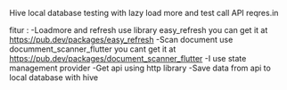 Hive local database testing with lazy load more and test call API reqres.in


fitur :
-Loadmore and refresh use library easy_refresh you can get it at https://pub.dev/packages/easy_refresh
-Scan document use documment_scanner_flutter you cant get it at https://pub.dev/packages/document_scanner_flutter
-I use state management provider
-Get api using http library
-Save data from api to local database with hive
